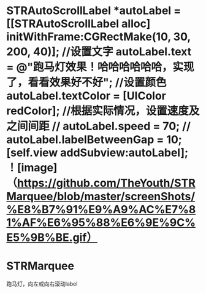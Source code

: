 
STRAutoScrollLabel *autoLabel = [[STRAutoScrollLabel alloc] initWithFrame:CGRectMake(10, 30, 200, 40)];
//设置文字
autoLabel.text = @"跑马灯效果！哈哈哈哈哈哈，实现了，看看效果好不好";
//设置颜色
autoLabel.textColor = [UIColor redColor];
//根据实际情况，设置速度及之间间距
//    autoLabel.speed = 70;
//    autoLabel.labelBetweenGap = 10;
[self.view addSubview:autoLabel];
！[image]（https://github.com/TheYouth/STRMarquee/blob/master/screenShots/%E8%B7%91%E9%A9%AC%E7%81%AF%E6%95%88%E6%9E%9C%E5%9B%BE.gif）
=======
# STRMarquee
跑马灯，向左或向右滚动label

